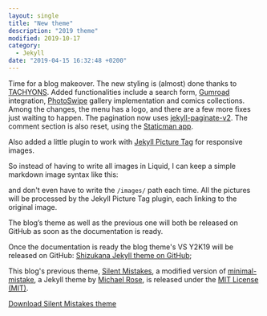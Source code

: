 ```yaml
---
layout: single
title: "New theme"
description: "2019 theme"
modified: 2019-10-17
category:
  - Jekyll
date: "2019-04-15 16:32:48 +0200"
---
```

Time for a blog makeover. The new styling is (almost) done thanks to [TACHYONS](http://tachyons.io). Added functionalities include a search form, [Gumroad](https://gumroad.com/silentcomics) integration, [PhotoSwipe](https://photoswipe.com) gallery implementation and comics collections. Among the changes, the menu has a logo, and there are a few more fixes just waiting to happen. The pagination now uses [jekyll-paginate-v2](https://github.com/sverrirs/jekyll-paginate-v2). The comment section is also reset, using the [Staticman app](https://github.com/apps/staticman-net).

Also added a little plugin to work with [Jekyll Picture Tag](https://github.com/rbuchberger/jekyll-picture-tag) for responsive images.

<script src="https://gist.github.com/SilentComics/307b1682626dc28350b3ecb88281ff61.js"></script>

So instead of having to write all images in Liquid, I can keep a simple markdown image syntax like this:

<script src="https://gist.github.com/SilentComics/a2421736d3ab48986289bc80632e115f.js"></script>

and don't even have to write the ```/images/``` path each time. All the pictures will be processed by the Jekyll Picture Tag plugin, each linking to the original image.

The blog’s theme as well as the previous one will both be released on GitHub as soon as the documentation is ready.

Once the documentation is ready the blog theme's VS Y2K19 will be released on GitHub: [Shizukana Jekyll theme on GitHub](https://github.com/SilentComics/shizukana);

This blog's previous theme, [Silent Mistakes](https://silentcomics.github.io/silent-mistakes/), a modified version of [minimal-mistake](https://github.com/mmistakes/minimal-mistakes), a Jekyll theme by [Michael Rose](http://mademistakes.com), is released under the [MIT License (MIT)](https://choosealicense.com/licenses/mit/).

<div markdown="0"><a href="https://github.com/SilentComics/silent-mistakes/archive/master.zip" class="btn btn--primary tr">Download Silent Mistakes theme</a></div>
